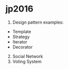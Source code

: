 # jp2016

1. Design pattern examples:
  * Template
  * Strategy
  * Iterator
  * Decorator
2. Social Network
3. Voting System